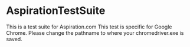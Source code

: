 # AspirationTestSuite
This is a test suite for Aspiration.com
This test is specific for Google Chrome.
Please change the pathname to where your chromedriver.exe is saved.
